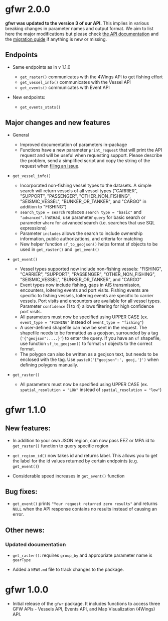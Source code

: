 # gfwr 2.0.0

__gfwr was updated to the version 3 of our API.__ This implies in various breaking changes in 
parameter names and output format. We aim to list here the major modifications but please
check [the API documentation](https://globalfishingwatch.org/our-apis/documentation#version-3-api)
and the [migration guide](https://drive.google.com/file/d/1xPXhG6tj3132wHvCLu0OwwgKV7NtbuFI/view?usp=drive_link)
if anything is new or missing.

## Endpoints

- Same endpoints as in v 1.1.0
  + `get_raster()` communicates with the 4Wings API to get fishing effort
  + `get_vessel_info()` communicates with the Vessel API
  + `get_events()` communicates with Event API
  
- New endpoints: 
  + `get_events_stats()`
  

## Major changes and new features

- General
  - Improved documentation of parameters in-package
  - Functions have a new parameter `print_request` that will print the API request and 
will be useful when requesting support. Please describe the problem, send a simplified 
script and copy the string of the request when [filing an issue](https://github.com/GlobalFishingWatch/gfwr/issues). 
- `get_vessel_info()`
  + Incorporated non-fishing vessel types to the datasets. A simple search will return 
  vessels of all vessel types ("CARRIER", "SUPPORT", "PASSENGER", "OTHER_NON_FISHING", "SEISMIC_VESSEL", "BUNKER_OR_TANKER", and "CARGO" in addition to "FISHING")
  + `search_type = search` replaces `search type = "basic"` and `"advanced"`. Instead, use parameter `query` for basic search or parameter `where` for advanced search (i.e. searches that use SQL expressions)
  + Parameter `includes` allows the search to include ownership information, public authorizations,
  and criteria for matching
  + New helper function `sf_to_geojson()` helps format sf objects to be used in `get_raster()` and` get_event()`
  
- `get_event()`
  + Vessel types supported now include non-fishing vessels: "FISHING", "CARRIER", "SUPPORT", "PASSENGER", "OTHER_NON_FISHING", "SEISMIC_VESSEL", "BUNKER_OR_TANKER", and "CARGO"
  + Event types now include fishing, gaps in AIS transmission, encounters, loitering events and port visits. Fishing events are specific to fishing vessels, loitering events are specific to carrier vessels. Port visits and encounters are available for all vessel types. Parameter `confidence` (1 to 4) allows filtering for high confidence port visits. 
  + All parameters must now be specified using UPPER CASE (ex. `event_type = "FISHING"` instead of `event_type = "fishing"`)
  + A user-defined shapefile can now be sent in the request. The shapefile needs to be formatted as a geojson, surrounded by a tag (`'{"geojson":....}'`) to enter the query. If you have an `sf` shapefile, use function `sf_to_geojson()` to format `sf` objects to the correct format.
  + The polygon can also be written as a geojson text, but needs to be enclosed with the tag. Use `paste0('{"geojson":', geoj,'}')` when defining polygons manually.

- `get_raster()`
  + All parameters must now be specified using UPPER CASE (ex. `spatial_resolution = "LOW"` instead of `spatial_resolution = "low"`)

# gfwr 1.1.0

## New features:

-   In addition to your own JSON region, can now pass EEZ or MPA id to `get_raster()` function to query specific region

-   `get_region_id()` now takes id and returns label. This allows you to get the label for the id values returned by certain endpoints (e.g. `get_event()`)

-   Considerable speed increases in `get_event()` function

## Bug fixes:

-   `get_event()` prints `"Your request returned zero results"` and returns `NULL` when the API response contains no results instead of causing an error.

## Other news:

### Updated documentation

-   `get_raster()`: requires `group_by` and appropriate parameter name is `gearType`

-   Added a `NEWS.md` file to track changes to the package.

# gfwr 1.0.0

-   Initial release of the `gfwr` package. It includes functions to access three GFW APIs - Vessels API, Events API, and Map Visualization (4Wings) API.
